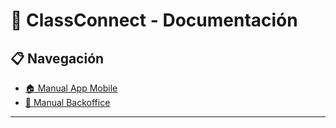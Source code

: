 # 📱 ClassConnect - Documentación

## 📋 Navegación
- [🏠 Manual App Mobile](/ClassConnect.github.io/AppMobile)
- [💼 Manual Backoffice](/ClassConnect.github.io/Backoffice)

---
